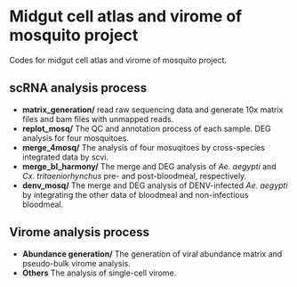 # Midgut cell atlas and virome of mosquito project
Codes for midgut cell atlas and virome of mosquito project.

## scRNA analysis process
- **matrix_generation/** read raw sequencing data and generate 10x matrix files and bam files with unmapped reads.
- **replot_mosq/** The QC and annotation process of each sample. DEG analysis for four mosquitoes.
- **merge_4mosq/** The analysis of four mosuqitoes by cross-species integrated data by scvi.
- **merge_bl_harmony/** The merge and DEG analysis of *Ae. aegypti* and *Cx. tritaeniorhynchus* pre- and post-bloodmeal, respectively.
- **denv_mosq/** The merge and DEG analysis of DENV-infected *Ae. aegypti* by integrating the other data of bloodmeal and non-infectious bloodmeal.

## Virome analysis process
- **Abundance generation/** The generation of viral abundance matrix and pseudo-bulk virome analysis.
- **Others** The analysis of single-cell virome.